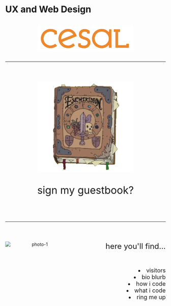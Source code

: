 # UX and Web Design

<div align="center">
<br>

  <img src="images/Full-Color-Logotype.png" alt="Logo" width="300">

<br>
<br>
<hr>
<br>
<br>

<a href="https://github.com/tglass3/tglass3/issues/1"><img src="images/photo-5.png" alt="Enchiridion" width="300" ></a>
<br>
<br>
<br>
<font size="6">sign my guestbook?</font>



<br>
<br>
<br>
<hr>
<br>
<br>

<img src="images/photo-1.png" alt="photo-1" width="200" align="left"></img>

<div align="right" style="text-align: right">
<font size="5">here you'll find...</font>
<br>
<br>
<br>
<br>
<font size="4">
<li>visitors</li>
<li>bio blurb</li>
<li>how i code</li>
<li>what i code</li>
<li>ring me up</li>
</font></div>

</div>